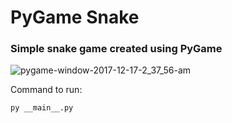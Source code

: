 # PyGame Snake

### Simple snake game created using PyGame


![pygame-window-2017-12-17-2_37_56-am](https://user-images.githubusercontent.com/25164326/34077534-5405defe-e2d4-11e7-9bae-bc412b154811.gif)

Command to run:
```
py __main__.py
```
